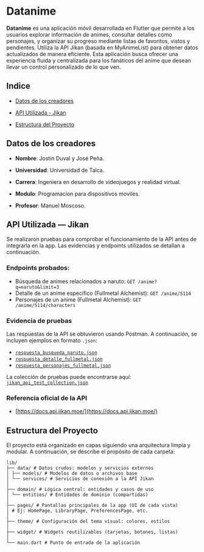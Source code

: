 
# Datanime

**Datanime** es una aplicación móvil desarrollada en Flutter que permite a los usuarios explorar información de animes, consultar detalles como personajes, y organizar su progreso mediante listas de favoritos, vistos y pendientes. Utiliza la API Jikan (basada en MyAnimeList) para obtener datos actualizados de manera eficiente. Esta aplicación busca ofrecer una experiencia fluida y centralizada para los fanáticos del anime que desean llevar un control personalizado de lo que ven.

## Indice

- [Datos de los creadores](#datos-de-los-creadores)

- [API Utilizada - Jikan](#api-utilizada---jikan)

- [Estructura del Proyecto](#estructura-del-proyecto)


## Datos de los creadores

- **Nombre**: Jostin Duval y José Peña.

- **Universidad**: Universidad de Talca.

- **Carrera**: Ingeniera en desarrollo de videojuegos y realidad virtual.

- **Modulo**: Programacion para dispositivos moviles.

- **Profesor**: Manuel Moscoso.


## API Utilizada — Jikan

Se realizaron pruebas para comprobar el funcionamiento de la API antes de integrarla en la app. Las evidencias y endpoints utilizados se detallan a continuación.

### Endpoints probados:
- Búsqueda de animes relacionados a naruto: `GET /anime?q=naruto&limit=3`
- Detalle de un anime específico (Fullmetal Alchemist): `GET /anime/5114`
- Personajes de un anime (Fullmetal Alchemist): `GET /anime/5114/characters`

### Evidencia de pruebas

Las respuestas de la API se obtuvieron usando Postman. A continuación, se incluyen ejemplos en formato `.json`:

- [`respuesta_busqueda_naruto.json`](docs/api-jikan/respuesta_naruto.json)
- [`respuesta_detalle_fullmetal.json`](docs/api-jikan/respuesta_FMA.json)
- [`respuesta_personajes_fullmetal.json`](docs/api-jikan/respuesta_FMA_personajes.json)

La colección de pruebas puede encontrarse aquí:  
[`jikan_api_test_collection.json`](docs/api-jikan/Jikan%20API.postman_collection.json)


### Referencia oficial de la API

- [https://docs.api.jikan.moe/](https://docs.api.jikan.moe/)

## Estructura del Proyecto

El proyecto está organizado en capas siguiendo una arquitectura limpia y modular. A continuación, se describe el propósito de cada carpeta:
```
lib/
├── data/ # Datos crudos: modelos y servicios externos
│ ├── models/ # Modelos de datos o archivos base
│ └── services/ # Servicios de conexión a la API Jikan
│
├── domain/ # Lógica central: entidades y casos de uso
│ └── entities/ # Entidades de dominio (compartidas)
│
├── pages/ # Pantallas principales de la app (UI de cada vista)
│ # Ej: HomePage, LibraryPage, PreferencesPage, etc.
│
├── theme/ # Configuración del tema visual: colores, estilos
│
├── widget/ # Widgets reutilizables (tarjetas, botones, listas)
│
└── main.dart # Punto de entrada de la aplicación
```